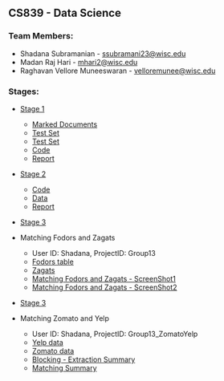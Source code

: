 ## CS839 - Data Science



### Team Members:

- Shadana Subramanian - ssubramani23@wisc.edu
- Madan Raj Hari - mhari2@wisc.edu
- Raghavan Vellore Muneeswaran - velloremunee@wisc.edu

### Stages:
- <a href = "https://github.com/raghavan94/DataScience"> Stage 1 </a>
  - <a href = "https://github.com/raghavan94/DataScience/tree/master/Dataset/AllFiles"> Marked Documents </a>
  - <a href = "https://github.com/raghavan94/DataScience/tree/master/Dataset/AllFiles/test"> Test Set </a>
  - <a href = "https://github.com/raghavan94/DataScience/tree/master/Dataset/AllFiles/train"> Test Set </a>
  - <a href = "https://github.com/raghavan94/DataScience/tree/master/Stage1/Code" > Code </a>
  - <a href = "https://github.com/raghavan94/DataScience/blob/master/Stage1/CS839%20-%20Data%20Science.pdf"> Report </a>
  
- <a href = "https://github.com/raghavan94/DataScience"> Stage 2 </a>
  - <a href = "https://github.com/raghavan94/DataScience/tree/master/Stage2/Code"> Code </a>
  - <a href = "https://github.com/raghavan94/DataScience/tree/master/Stage2/Data"> Data </a>
  - <a href = "https://github.com/raghavan94/DataScience/blob/master/Stage2/Report_Stage2.pdf"> Report </a>
  
- <a href = "https://github.com/raghavan94/DataScience"> Stage 3 </a>
- Matching Fodors and Zagats
  - User ID: Shadana, ProjectID: Group13
  - <a href = "https://github.com/raghavan94/DataScience/blob/master/Stage3/fodors.csv"> Fodors table </a>
  - <a href = "https://github.com/raghavan94/DataScience/blob/master/Stage3/zagats.csv"> Zagats </a>
  - <a href = "https://github.com/raghavan94/DataScience/blob/master/Stage3/Zagots.png"> Matching Fodors and Zagats - ScreenShot1 </a>
  - <a href = "https://github.com/raghavan94/DataScience/blob/master/Stage3/Zagots_1.png"> Matching Fodors and Zagats - ScreenShot2 </a>
  
- <a href = "https://github.com/raghavan94/DataScience"> Stage 3 </a>
- Matching Zomato and Yelp
  - User ID: Shadana, ProjectID: Group13_ZomatoYelp
  - <a href = "https://github.com/raghavan94/DataScience/blob/master/Stage%203%20-%20ZomatoYelp/Yelp_data.csv"> Yelp data </a>
  - <a href = "https://github.com/raghavan94/DataScience/blob/master/Stage%203%20-%20ZomatoYelp/Zomato_data.csv"> Zomato data </a>
  - <a href = "https://github.com/raghavan94/DataScience/blob/master/Stage%203%20-%20ZomatoYelp/ExtractionSummary.png"> Blocking - Extraction Summary </a>
  - <a href = "https://github.com/raghavan94/DataScience/blob/master/Stage%203%20-%20ZomatoYelp/Matching.png"> Matching Summary </a> 
